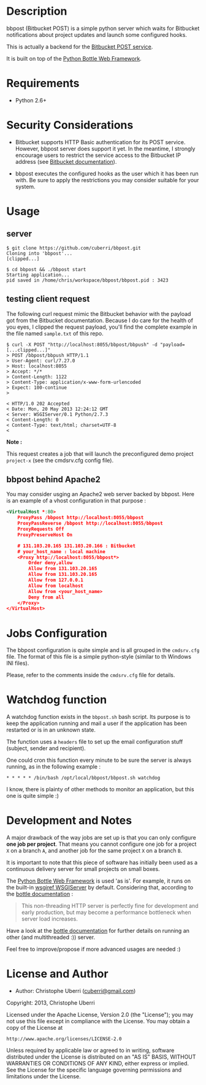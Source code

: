 Description
===========

bbpost (Bitbucket POST) is a simple python server which waits for Bitbucket 
notifications about project updates and launch some configured hooks.

This is actually a backend for the 
[Bitbucket POST service](https://confluence.atlassian.com/display/BITBUCKET/POST+Service+Management).

It is built on top of the [Python Bottle Web Framework](http://bottlepy.org/docs/dev/index.html).

Requirements
============

* Python 2.6+

Security Considerations
=======================

* Bitbucket supports HTTP Basic authentication for its POST service. However, 
bbpost server does support it yet. In the meantime, I strongly encourage users 
to restrict the service access to the Bitbucket IP address 
(see [Bitbucket documentation](https://confluence.atlassian.com/display/BITBUCKET/POST+Service+Management)).

* bbpost executes the configured hooks as the user which it has been run with.
Be sure to apply the restrictions you may consider suitable for your system.

Usage
=====

## server

    $ git clone https://github.com/cuberri/bbpost.git
    Cloning into 'bbpost'...
    [clipped...]

    $ cd bbpost && ./bbpost start
    Starting application...
    pid saved in /home/chris/workspace/bbpost/bbpost.pid : 3423

## testing client request

The following curl request mimic the Bitbucket behavior with the payload got from 
the Bitbucket documentation. Because I do care for the health of you eyes, I 
clipped the request payload, you'll find the complete example in the file named 
`sample.txt` of this repo.

    $ curl -X POST "http://localhost:8055/bbpost/bbpush" -d "payload=[...clipped...]"
    > POST /bbpost/bbpush HTTP/1.1
    > User-Agent: curl/7.27.0
    > Host: localhost:8055
    > Accept: */*
    > Content-Length: 1122
    > Content-Type: application/x-www-form-urlencoded
    > Expect: 100-continue
    >

    < HTTP/1.0 202 Accepted
    < Date: Mon, 20 May 2013 12:24:12 GMT
    < Server: WSGIServer/0.1 Python/2.7.3
    < Content-Length: 0
    < Content-Type: text/html; charset=UTF-8
    <

**Note :**

This request creates a job that will launch the preconfigured demo project 
`project-x` (see the cmdsrv.cfg config file).

## bbpost behind Apache2

You may consider usging an Apache2 web server backed by bbpost. Here is an 
example of a vhost configuration in that purpose :

```xml
<VirtualHost *:80>
    ProxyPass /bbpost http://localhost:8055/bbpost
    ProxyPassReverse /bbpost http://localhost:8055/bbpost
    ProxyRequests Off
    ProxyPreserveHost On

    # 131.103.20.165 131.103.20.166 : Bitbucket
    # your_host_name : local machine
    <Proxy http://localhost:8055/bbpost*>
        Order deny,allow
        Allow from 131.103.20.165
        Allow from 131.103.20.165
        Allow from 127.0.0.1
        Allow from localhost
        Allow from <your_host_name>
        Deny from all 
    </Proxy>
</VirtualHost>
```

Jobs Configuration
==================

The bbpost configuration is quite simple and is all grouped in the `cmdsrv.cfg`
file. The format of this file is a simple python-style (similar to th Windows 
INI files).

Please, refer to the comments inside the `cmdsrv.cfg` file for details.

Watchdog function
=================

A watchdog function exists in the `bbpost.sh` bash script. Its purpose is to
keep the application running and mail a user if the application has been
restarted or is in an unknown state.

The function uses a `headers` file to set up the email configuration stuff
(subject, sender and recipient).

One could cron this function every minute to be sure the server is always
running, as in the following example :

    * * * * * /bin/bash /opt/local/bbpost/bbpost.sh watchdog

I know, there is plainty of other methods to monitor an application, but this
one is quite simple :)

Development and Notes
=====================

A major drawback of the way jobs are set up is that you can only 
configure **one job per project**. That means you cannot configure one job for 
a project `X` on a branch `A`, and another job for the same project `X` on a 
branch `B`.


It is important to note that this piece of software has initially been used as a
continuous delivery server for small projects on small boxes.


The [Python Bottle Web Framework](http://bottlepy.org/docs/dev/index.html)
is used 'as is'. For example, it runs on the built-in [wsgiref WSGIServer](http://docs.python.org/2/library/wsgiref.html#module-wsgiref.simple_server)
by default. Considering that, according to the [bottle documentation](http://bottlepy.org/docs/dev/tutorial.html#deployment) :

> This non-threading HTTP server is perfectly fine for development and early 
> production, but may become a performance bottleneck when server load 
> increases.

Have a look at the [bottle documentation](http://bottlepy.org/docs/dev/tutorial.html#deployment)
for further details on running an other (and multithreaded :)) server.

Feel free to improve/propose if more advanced usages are needed :)

License and Author
==================

* Author: Christophe Uberri (<cuberri@gmail.com>)

Copyright: 2013, Christophe Uberri

Licensed under the Apache License, Version 2.0 (the "License");
you may not use this file except in compliance with the License.
You may obtain a copy of the License at

    http://www.apache.org/licenses/LICENSE-2.0

Unless required by applicable law or agreed to in writing, software
distributed under the License is distributed on an "AS IS" BASIS,
WITHOUT WARRANTIES OR CONDITIONS OF ANY KIND, either express or implied.
See the License for the specific language governing permissions and
limitations under the License.
